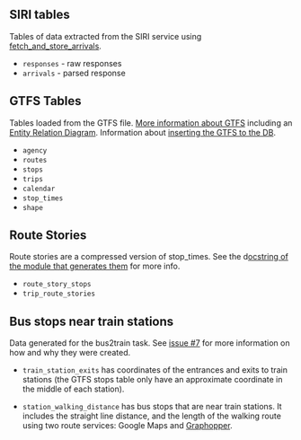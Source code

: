## SIRI tables

Tables of data extracted from the SIRI service using [fetch_and_store_arrivals](https://github.com/hasadna/open-bus/blob/master/doc/fetch_and_store_arrivals.md). 

- `responses` - raw responses 
- `arrivals` - parsed response

## GTFS Tables

Tables loaded from the GTFS file. [More information about GTFS](https://github.com/hasadna/open-bus/blob/master/doc/working_with_GTFS.md) including an [Entity Relation Diagram](https://github.com/hasadna/open-bus/blob/master/doc/gtfs_src_entity_diagram.png). Information about [inserting the GTFS to the DB](https://github.com/hasadna/open-bus/blob/master/doc/Inserting_GTFS_to_PostGRES.md).

- `agency`
- `routes`
- `stops`
- `trips`
- `calendar`
- `stop_times`
- `shape`

## Route Stories

Route stories are a compressed version of stop_times. See the d[ocstring of the module that generates them](https://github.com/hasadna/open-bus/blob/master/gtfs/parser/route_stories.py) for more info.

* `route_story_stops`
* `trip_route_stories` 

## Bus stops near train stations

Data generated for the bus2train task.  See [issue #7](https://github.com/hasadna/open-bus/issues/7) for more information on how and why they were created. 

- `train_station_exits` has coordinates of the entrances and exits to train stations (the GTFS stops table only have an approximate coordinate in the middle of each station). 

- `station_walking_distance` has bus stops that are near train stations. It includes the straight line distance, and the length of the walking route using two route services: Google Maps and [Graphopper](https://graphhopper.com/). 

  ​
